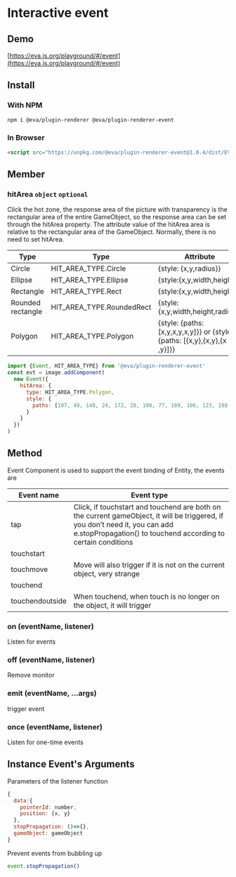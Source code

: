 # Interactive event

## Demo

[https://eva.js.org/playground/#/event](https://eva.js.org/playground/#/event)

## Install

### With NPM
```bash
npm i @eva/plugin-renderer @eva/plugin-renderer-event
```

### In Browser
```html
<script src="https://unpkg.com/@eva/plugin-renderer-event@1.0.4/dist/EVA.plugin.renderer.event.min.js"></script>
```

## Member

### hitArea `object` `optional`

Click the hot zone, the response area of ​​the picture with transparency is the rectangular area of ​​the entire GameObject, so the response area can be set through the hitArea property.
The attribute value of the hitArea area is relative to the rectangular area of ​​the GameObject.
Normally, there is no need to set hitArea.

| Type              | **Type**                  | **Attribute**                                                             |
| ----------------- | ------------------------- | ------------------------------------------------------------------------- |
| Circle            | HIT_AREA_TYPE.Circle      | {style: {x,y,radius}}                                                     |
| Ellipse           | HIT_AREA_TYPE.Ellipse     | {style:{x,y,width,height}}                                                |
| Rectangle         | HIT_AREA_TYPE.Rect        | {style:{x,y,width,height}}                                                |
| Rounded rectangle | HIT_AREA_TYPE.RoundedRect | {style:{x,y,width,height,radius}}                                         |
| Polygon           | HIT_AREA_TYPE.Polygon     | {style: {paths: [x,y,x,y,x,y]}} or {style: {paths: [{x,y},{x,y},{x ,y}]}} |

```js
import {Event, HIT_AREA_TYPE} from '@eva/plugin-renderer-event'
const evt = image.addComponent(
  new Event({
    hitArea: {
      type: HIT_AREA_TYPE.Polygon,
      style: {
        paths: [107, 49, 148, 24, 172, 28, 198, 77, 189, 106, 123, 198, 71, 180, 10, 80, 34, 32, 90, 37]
      }
    }
  })
)
```

## Method

Event Component is used to support the event binding of Entity, the events are

| Event name      | Event type                                                                                                                                                                                    |
| --------------- | --------------------------------------------------------------------------------------------------------------------------------------------------------------------------------------------- |
| tap             | Click, if touchstart and touchend are both on the current gameObject, it will be triggered, if you don’t need it, you can add e.stopPropagation() to touchend according to certain conditions |
| touchstart      |                                                                                                                                                                                               |
| touchmove       | Move will also trigger if it is not on the current object, very strange                                                                                                                       |
| touchend        |                                                                                                                                                                                               |
| touchendoutside | When touchend, when touch is no longer on the object, it will trigger                                                                                                                         |

### on (eventName, listener)

Listen for events

### off (eventName, listener)

Remove monitor

### emit (eventName, ...args)

trigger event

### once (eventName, listener)

Listen for one-time events

## Instance Event's Arguments

Parameters of the listener function

```js
{
  data:{
    pointerId: number,
    position: {x, y}
  },
  stopPropagation: ()=>{},
  gameObject: gameObject
}
```

Prevent events from bubbling up

```js
event.stopPropagation()
```

<br/>
<br/>
<br/>
<br/>
<br/>